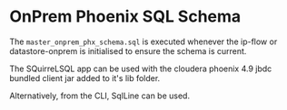 # OnPrem Phoenix SQL Schema

The `master_onprem_phx_schema.sql` is executed whenever the ip-flow or datastore-onprem is initialised to ensure the schema is current.

The SQuirreLSQL app can be used with the cloudera phoenix 4.9 jbdc bundled client jar added to it's lib folder.

Alternatively, from the CLI, SqlLine can be used.
